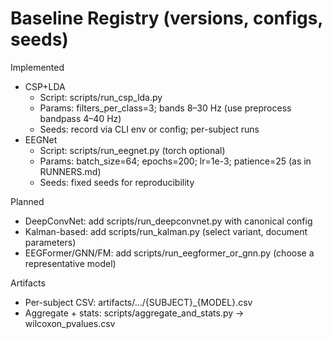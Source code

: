 # Baseline Registry (versions, configs, seeds)

Implemented
- CSP+LDA
  - Script: scripts/run_csp_lda.py
  - Params: filters_per_class=3; bands 8–30 Hz (use preprocess bandpass 4–40 Hz)
  - Seeds: record via CLI env or config; per-subject runs
- EEGNet
  - Script: scripts/run_eegnet.py (torch optional)
  - Params: batch_size=64; epochs=200; lr=1e-3; patience=25 (as in RUNNERS.md)
  - Seeds: fixed seeds for reproducibility

Planned
- DeepConvNet: add scripts/run_deepconvnet.py with canonical config
- Kalman-based: add scripts/run_kalman.py (select variant, document parameters)
- EEGFormer/GNN/FM: add scripts/run_eegformer_or_gnn.py (choose a representative model)

Artifacts
- Per-subject CSV: artifacts/.../{SUBJECT}_{MODEL}.csv
- Aggregate + stats: scripts/aggregate_and_stats.py → wilcoxon_pvalues.csv
